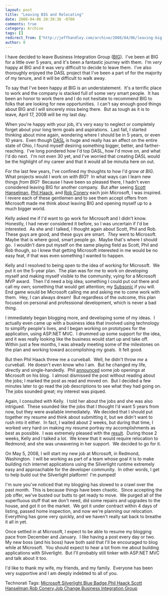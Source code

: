 ```yaml
---
layout: post
title: "Leaving BIG and Relocating"
date: 2008-04-06 20:39:38 -0700
comments: true
category: Archive
tags: []
redirect_from: ["http://jeffhandley.com/archive/2008/04/06/leaving-big-and-relocating.aspx"]
author: 0
---
```

<!-- more -->
<p>I have decided to leave Business Integration Group (<a href="http://www.bigsolutions.com" target="_blank">BIG</a>).  I've been at BIG for a little over 5 years, and it's been a fantastic journey with them.  I'm <em>very</em> happy at BIG and it was very difficult to decide to leave them.  I've also thoroughly enjoyed the DASL project that I've been a part of for the majority of my tenure, and it will be difficult to walk away.</p>  <p>To say that I've been happy at BIG is an understatement.  It's a terrific place to work and the company is stacked full of some very smart people.  It has been an honor to work there and I do not hesitate to recommend BIG to folks that are looking for new opportunities.  I can't say enough good things about BIG and I will sincerely miss being there.  But as tough as it is to leave, April 17, 2008 will be my last day.</p>  <p>When you're happy with your job, it's very easy to neglect or completely forget about your long term goals and aspirations.  Last fall, I started thinking about mine again, wondering where I should be in 5 years, or even 10 years.  Even though <a href="http://blog.jeffhandley.com/archive/2007/10/31/blog.jeffhandley.com-version-4.aspx" target="_blank">DASL</a> is huge and really has an affect on the entire state of Ohio, I found myself desiring something bigger, better, and farther-reaching.  I've long pondered how I'd top DASL, how I'd move on, and what I'd do next.  I'm not even 30 yet, and I've worried that creating DASL would be the highlight of my career and that it would all be minutia here on out.</p>  <p>For the last few years, I've confined my thoughts to how I'd grow <em>at BIG</em>.  What projects would I work on <em>with BIG</em>?  In what ways can I learn new things <em>from BIG</em>?  Because I have been so pleased there, I hadn't even considered leaving BIG for another company.  But after seeing <a href="http://www.hanselman.com/blog/BlueBadge.aspx" target="_blank">Scott Hanselman</a>, <a href="http://haacked.com/archive/2007/09/17/why-is-microsoft-removing-my-mvp-status.aspx" target="_blank">Phil Haack</a>, and <a href="http://blog.wekeroad.com/blog/microsoft-subsonic-and-me/" target="_blank">Rob Conery</a> each join Microsoft, I was inspired.  I revere each of these gentlemen and to see them accept offers from Microsoft made me think about leaving BIG and opening myself up to a much bigger world.</p>  <p>Kelly asked me if I'd want to go work for Microsoft and I didn't know.  Honestly, I had never considered it before, so I was uncertain if I'd be interested.  As she and I talked, I thought again about Scott, Phil and Rob.  These guys are good, and these guys are smart.  <em>They</em> went to Microsoft.  Maybe that is where good, smart people go.  Maybe that's where I should go.  I wouldn't dare put myself on the same playing field as Scott, Phil and Rob though, so I knew that getting Microsoft interested in me would be no easy feat, if that was even something I wanted to happen.</p>  <p>Kelly and I resolved to being open to the idea of working for Microsoft.  We put it on the 5-year plan.  The plan was for me to work on developing myself and making myself visible to the community, vying for a Microsoft MVP award.  Then I'd need a big idea; something I could put out there and call my own; something that would get attention; my <a href="http://subsonicproject.com/" target="_blank">Subsonic</a> if you will.  End game would be Microsoft calling me and asking me to come work with them.  Hey, I can always dream!  But regardless of the outcome, this plan focused on personal and professional development, which is never a bad thing.</p>  <p>I immediately began blogging more, and developing some of my ideas.  I actually even came up with a business idea that involved using technology to simplify people's lives, and I began working on prototypes for the application, using ASP.NET MVC.  I drummed up some support for the idea, and it was really looking like the business would start up and take off.  Within just a few months, I was already meeting some of the milestones on the plan and working toward accomplishing my goals.  It felt good.</p>  <p>But then Phil Haack threw me a curveball.  Well, he didn't throw <em>me</em> a curveball.  He doesn't even know who I am.  But he changed my life, directly and single-handedly.  Phil <a href="http://haacked.com/archive/2008/01/29/come-work-with-me-and-other-great-people.aspx" target="_blank">announced</a> some job openings at Microsoft on his blog.  I almost dismissed the post without reading about the jobs; I marked the post as read and moved on.  But I decided a few minutes later to go read the job descriptions to see what they had going on.  The jobs sounded great; my interest was piqued.</p>  <p>Again, I consulted with Kelly.  I told her about the jobs and she was also intrigued.  These sounded like the jobs that I thought I'd want 5 years from now, but they were available immediately.  We decided that I should put together my resume and think about submitting it, but we didn't want to rush into it either.  In fact, I waited about 2 weeks, but during that time, I worked very hard on making my resume portray my accomplishments as best as possible.  I was extremely pleased with the <a href="http://jeffhandley.com/resume.pdf" target="_blank">result</a>.  During those 2 weeks, Kelly and I talked a lot.  We knew that it would require relocation to Redmond; and she was unwavering in her support.  We decided to go for it.</p>  <p>On May 5, 2008, I will start my new job at Microsoft, in Redmond, Washington.  I will be working as part of a team whose goal it is to make building rich internet applications using the Silverlight runtime extremely easy and approachable for the developer community.  In other words, I get to help build out the Silverlight platform!  I'm pumped!</p>  <p>I'm sure you've noticed that my blogging has slowed to a crawl over the past month.  This is because things have been chaotic.  Since accepting the job offer, we've busted our butts to get ready to move.  We purged all of the superfluous stuff that we don't need, did some repairs and upgrades to the house, and got it on the market.  We got it under contract within 4 days of listing, passed home inspection, and now we're planning our relocation.  Everything has gone very quickly, and we haven't really sat back to breathe it all in yet.</p>  <p>Once settled in at Microsoft, I expect to be able to resume my blogging pace from December and January.  I like having a post every day or two.  My new boss (and his boss) have both said that I'll be encouraged to blog while at Microsoft.  You should expect to hear a lot from me about building applications with Silverlight.  But I'll probably still tinker with ASP.NET MVC and talk about it too.</p>  <p>I'd like to thank my wife, my friends, and my family.  Everyone has been very supportive and I am deeply indebted to all of you.</p>  <div class="wlWriterSmartContent" id="scid:0767317B-992E-4b12-91E0-4F059A8CECA8:af7619c9-8c17-44eb-81cd-237237676542" style="padding-right: 0px; display: inline; padding-left: 0px; padding-bottom: 0px; margin: 0px; padding-top: 0px">Technorati Tags: <a href="http://technorati.com/tags/Microsoft" rel="tag">Microsoft</a>,<a href="http://technorati.com/tags/Silverlight" rel="tag">Silverlight</a>,<a href="http://technorati.com/tags/Blue%20Badge" rel="tag">Blue Badge</a>,<a href="http://technorati.com/tags/Phil%20Haack" rel="tag">Phil Haack</a>,<a href="http://technorati.com/tags/Scott%20Hanselman" rel="tag">Scott Hanselman</a>,<a href="http://technorati.com/tags/Rob%20Conery" rel="tag">Rob Conery</a>,<a href="http://technorati.com/tags/Job%20Change" rel="tag">Job Change</a>,<a href="http://technorati.com/tags/Business%20Integration%20Group" rel="tag">Business Integration Group</a></div>

